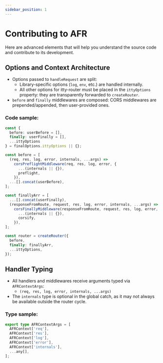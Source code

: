 ```yaml
---
sidebar_position: 1
---
```


# Contributing to AFR

Here are advanced elements that will help you understand the source code and contribute to its development.

## Options and Context Architecture

- Options passed to `handleRequest` are split:
  - Library-specific options (`log`, `env`, etc.) are handled internally.
  - All other options for itty-router must be placed in the `ittyOptions` property: they are transparently forwarded to `createRouter`.
- `before` and `finally` middlewares are composed:
  CORS middlewares are prepended/appended, then user-provided ones.

### Code sample:

```typescript
const {
  before: userBefore = [],
  finally: userFinally = [],
  ...ittyOptions
} = finalOptions.ittyOptions || {};

const before = [
  (req, res, log, error, internals, ...args) =>
    corsPreflightMiddleware(req, res, log, error, {
      ...(internals || {}),
      preflight,
    }),
  ...[].concat(userBefore),
];

const finallyArr = [
  ...[].concat(userFinally),
  (responseFromRoute, request, res, log, error, internals, ...args) =>
    corsFinallyMiddleware(responseFromRoute, request, res, log, error, {
      ...(internals || {}),
      corsify,
    }),
];

const router = createRouter({
  before,
  finally: finallyArr,
  ...ittyOptions,
});
```

## Handler Typing

- All handlers and middlewares receive arguments typed via `AFRContextArgs`:
  - `(req, res, log, error, internals, ...args)`
- The `internals` type is optional in the global catch, as it may not always be available outside the router cycle.

### Type sample:

```typescript
export type AFRContextArgs = [
  AFRContext['req'],
  AFRContext['res'],
  AFRContext['log'],
  AFRContext['error'],
  AFRContext['internals'],
  ...any[],
];
```
